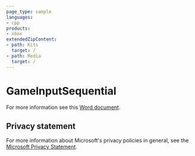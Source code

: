 ```yaml
---
page_type: sample
languages:
- cpp
products:
- xbox
extendedZipContent:
- path: Kits
  target: /
- path: Media
  target: /
---
```


# GameInputSequential

For more information see this [Word document](https://github.com/microsoft/Xbox-GDK-Samples/blob/main/Samples/System/GameInputSequential/Readme.docx).

## Privacy statement

For more information about Microsoft's privacy policies in general, see the [Microsoft Privacy Statement](https://privacy.microsoft.com/privacystatement/).
